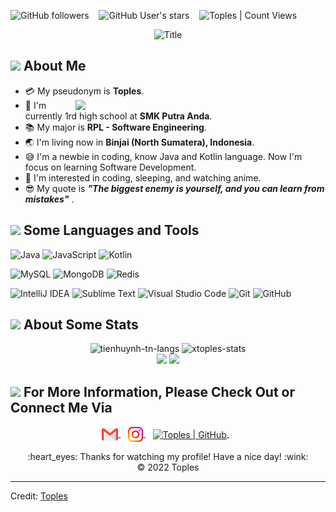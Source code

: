 <img alt="GitHub followers" src="https://img.shields.io/github/followers/xtoples?style=social"> &nbsp;&nbsp; <img alt="GitHub User's stars" src="https://img.shields.io/github/stars/xtoples?style=social"> &nbsp;&nbsp; <img alt="Toples | Count Views" src="https://komarev.com/ghpvc/?username=xtoples" />

<div align="center">
  <img src="https://readme-typing-svg.herokuapp.com/?font=Architects+Daughter&color=%2338C2FF&size=50&center=true&vCenter=true&height=60&width=600&lines=Heyyy!+I%27m+Toples+%3C3;Welcome+to+my+profile!" alt="Title"></img>
</div>


## <img src="https://raw.githubusercontent.com/nixin72/nixin72/master/wave.gif" width="50px"></img> About Me

- :credit_card: My pseudonym is **Toples**. <img src="https://media3.giphy.com/media/qgQUggAC3Pfv687qPC/200.webp?cid=ecf05e478k1673h64b8rxgknw02uxy1p1op5l2sfufyzytln&rid=200.webp&ct=g" width="400" align="right"/>
- :school: I'm currently 1rd high school at **SMK Putra Anda**.
- :books: My major is **RPL - Software Engineering**.
- :earth_asia: I'm living now in **Binjai (North Sumatera), Indonesia**.
- :sweat_smile: I'm a newbie in coding, know Java and Kotlin language. Now I'm focus on learning Software Development.
- :monocle_face: I'm interested in coding, sleeping, and watching anime.
- :sunglasses: My quote is ***"The biggest enemy is yourself, and you can learn from mistakes"*** .

## <img src="https://media2.giphy.com/media/QssGEmpkyEOhBCb7e1/giphy.gif?cid=ecf05e47a0n3gi1bfqntqmob8g9aid1oyj2wr3ds3mg700bl&rid=giphy.gif" width="50px"> Some Languages and Tools
![Java](https://img.shields.io/badge/java-%23ED8B00.svg?style=for-the-badge&logo=java&logoColor=white) ![JavaScript](https://img.shields.io/badge/javascript-%23323330.svg?style=for-the-badge&logo=javascript&logoColor=%23F7DF1E) ![Kotlin](https://img.shields.io/badge/kotlin-%230095D5.svg?style=for-the-badge&logo=kotlin&logoColor=white)

![MySQL](https://img.shields.io/badge/mysql-%2300f.svg?style=for-the-badge&logo=mysql&logoColor=white) ![MongoDB](https://img.shields.io/badge/MongoDB-%234ea94b.svg?style=for-the-badge&logo=mongodb&logoColor=white) ![Redis](https://img.shields.io/badge/redis-%23DD0031.svg?style=for-the-badge&logo=redis&logoColor=white)

![IntelliJ IDEA](https://img.shields.io/badge/IntelliJIDEA-000000.svg?style=for-the-badge&logo=intellij-idea&logoColor=white) ![Sublime Text](https://img.shields.io/badge/sublime_text-%23575757.svg?style=for-the-badge&logo=sublime-text&logoColor=important) ![Visual Studio Code](https://img.shields.io/badge/Visual%20Studio%20Code-0078d7.svg?style=for-the-badge&logo=visual-studio-code&logoColor=white) ![Git](https://img.shields.io/badge/git-%23F05033.svg?style=for-the-badge&logo=git&logoColor=white) ![GitHub](https://img.shields.io/badge/github-%23121011.svg?style=for-the-badge&logo=github&logoColor=white)

## <img src="https://media0.giphy.com/media/cNZqrH5IzOG0xrlWks/giphy.gif?cid=ecf05e47map255q427en9uprqc1sb0unjq5k4fnqg5pmhhs4&rid=giphy.gif&ct=s" width="50px"> About Some Stats
<div align="center">
<img height="150em" src="https://github-readme-stats.vercel.app/api/top-langs/?username=xtoples&layout=compact&show_icon=true&theme=algolia" alt="tienhuynh-tn-langs"/>
<img height="150em" src="https://github-readme-stats.vercel.app/api/?username=xtoples&layout=compact&show_icon=true&theme=algolia" alt="xtoples-stats"/>
</div>
<div align="center">
  <img src="http://github-readme-streak-stats.herokuapp.com?user=xtoples&theme=algolia&background=0d1117&hide_border=true" />
  <img src="https://activity-graph.herokuapp.com/graph?username=xtoples&theme=react-dark"/>
</div>

## <img src='https://raw.githubusercontent.com/ShahriarShafin/ShahriarShafin/main/Assets/handshake.gif' width="80px"> For More Information, Please Check Out or Connect Me Via
<p align="center">
  <a href="mailto:redho.rizkyansyah@gmail.com" >
    <img align="center" alt="Toples | Gmail" width="26px" src="https://github.com/SatYu26/SatYu26/blob/master/Assets/Gmail.svg" />
  </a> &nbsp;&nbsp;
  
  <a href="https://www.instagram.com/redho.rz/" target="_blank">
    <img align="center" alt="Toples | Instagram" width="24px" src="https://github.com/SatYu26/SatYu26/blob/master/Assets/Instagram.svg" />
  </a> &nbsp;&nbsp;
  
  <a href="https://profile-summary-for-github.herokuapp.com/user/xtoples" target="_blank">
    <img align="center" alt="Toples | GitHub" width="26px" src="https://upload.wikimedia.org/wikipedia/commons/thumb/a/ae/Github-desktop-logo-symbol.svg/1024px-Github-desktop-logo-symbol.svg.png" />
  </a> &nbsp;&nbsp;
<p> 

<div align="center">
  :heart_eyes: Thanks for watching my profile! Have a nice day! :wink: <br/>
  &copy; 2022 Toples
</div>

------

Credit: [Toples](https://github.com/xtoples)
